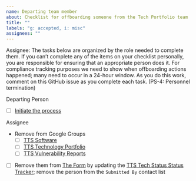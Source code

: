 ```yaml
---
name: Departing team member
about: Checklist for offboarding someone from the Tech Portfolio team
title: ""
labels: "g: accepted, i: misc"
assignees: ""
---
```


Assignee: The tasks below are organized by the role needed to complete them. If you canʼt complete
any of the items on your checklist personally, you are responsible for ensuring that an appropriate person
does it.
For compliance tracking purposes we need to show when offboarding actions happened; many need to
occur in a 24-hour window. As you do this work, comment on this GitHub issue as you complete each
task. (PS-4: Personnel termination)

Departing Person

- [ ] [Initiate the process](https://handbook.tts.gsa.gov/leaving-tts/)

Assignee

- Remove from Google Groups
  - [ ] [TTS Software](https://groups.google.com/a/gsa.gov/forum/#!managemembers/tts-software/add)
  - [ ] [TTS Technology Portfolio](https://groups.google.com/a/gsa.gov/forum/#!managemembers/devops/add)
  - [ ] [TTS Vulnerability Reports](https://groups.google.com/a/gsa.gov/forum/#!managemembers/tts-vulnerability-reports/add)
- [ ] Remove them from [The Form](https://app.smartsheet.com/b/form/6301909aaa764ce69fc9b7c5ff5fcbfd) by updating the [TTS Tech Status Status Tracker](https://app.smartsheet.com/sheets/ggc2rhGCqpMX3QFrFFr5fMf3J39xc7VRV8x8pH31?view=grid); remove the person from the `Submitted By` contact list
